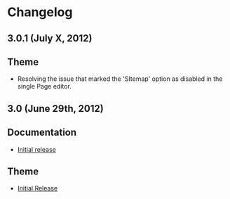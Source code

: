 # Changelog

## 3.0.1 (July X, 2012)

## Theme

* Resolving the issue that marked the 'SItemap' option as disabled in the single Page editor.

## 3.0 (June 29th, 2012)

## Documentation

* [Initial release](http://docs.8bit.io/)

## Theme

* [Initial Release](http://standardtheme.com)